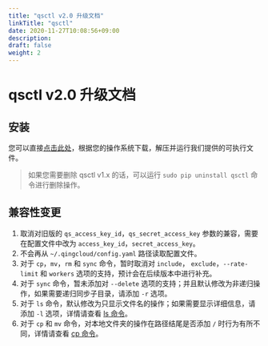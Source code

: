 ```yaml
---
title: "qsctl v2.0 升级文档"
linkTitle: "qsctl"
date: 2020-11-27T10:08:56+09:00
description:
draft: false
weight: 2
---
```


# qsctl v2.0 升级文档

## 安装

您可以直接[点击此处](https://releases.qingstor.dev/#qsctl)，根据您的操作系统下载，解压并运行我们提供的可执行文件。

> 如果您需要删除 qsctl v1.x 的话，可以运行 `sudo pip uninstall qsctl` 命令进行删除操作。

## 兼容性变更

1. 取消对旧版的 `qs_access_key_id`，`qs_secret_access_key` 参数的兼容，需要在配置文件中改为 `access_key_id`，`secret_access_key`。
2. 不会再从 `~/.qingcloud/config.yaml` 路径读取配置文件。
3. 对于 `cp`，`mv`，`rm` 和 `sync` 命令，暂时取消对 `include`， `exclude`，`--rate-limit` 和 `workers` 选项的支持，预计会在后续版本中进行补充。
4. 对于 `sync` 命令，暂未添加对 `--delete` 选项的支持；并且默认修改为非递归操作，如果需要递归同步子目录，请添加 `-r` 选项。
5. 对于 `ls` 命令，默认修改为只显示文件名的操作；如果需要显示详细信息，请添加 `-l` 选项，详情请查看 [ls 命令](qsctl.html#ls)。
6. 对于 `cp` 和 `mv` 命令，对本地文件夹的操作在路径结尾是否添加 `/` 时行为有所不同，详情请查看 [cp 命令](qsctl.html#cp)。